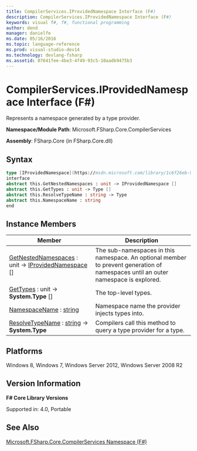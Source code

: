 ```yaml
---
title: CompilerServices.IProvidedNamespace Interface (F#)
description: CompilerServices.IProvidedNamespace Interface (F#)
keywords: visual f#, f#, functional programming
author: dend
manager: danielfe
ms.date: 05/16/2016
ms.topic: language-reference
ms.prod: visual-studio-dev14
ms.technology: devlang-fsharp
ms.assetid: 07641fee-4be3-4f49-93c5-10aadb9475b3 
---
```


# CompilerServices.IProvidedNamespace Interface (F#)

Represents a namespace generated by a type provider.

**Namespace/Module Path**: Microsoft.FSharp.Core.CompilerServices

**Assembly**: FSharp.Core (in FSharp.Core.dll)


## Syntax

```fsharp
type [IProvidedNamespace](https://msdn.microsoft.com/library/1c6f26eb-9d66-4a84-b870-7ed6dd58bbc6) =
interface
abstract this.GetNestedNamespaces : unit -> IProvidedNamespace []
abstract this.GetTypes : unit -> Type []
abstract this.ResolveTypeName : string -> Type
abstract this.NamespaceName : string
end
```

## Instance Members


|Member|Description|
|------|-----------|
|[GetNestedNamespaces](https://msdn.microsoft.com/library/db115ed5-fa4b-477e-85ed-73bf22af5065) : unit -&gt; [IProvidedNamespace](https://msdn.microsoft.com/library/1c6f26eb-9d66-4a84-b870-7ed6dd58bbc6) []|The sub-namespaces in this namespace. An optional member to prevent generation of namespaces until an outer namespace is explored.|
|[GetTypes](https://msdn.microsoft.com/library/1223b112-1193-4373-9370-eaef77b2d773) : unit -&gt; **System.Type** []|The top-level types.|
|[NamespaceName](https://msdn.microsoft.com/library/6df26f65-39bb-45b6-9556-78848df8e974) : [string](https://msdn.microsoft.com/library/12b97856-ec80-4f70-a018-afb0753f755a)|Namespace name the provider injects types into.|
|[ResolveTypeName](https://msdn.microsoft.com/library/a2ae63b1-9acf-45a1-91b8-132e5759aa2e) : [string](https://msdn.microsoft.com/library/12b97856-ec80-4f70-a018-afb0753f755a) -&gt; **System.Type**|Compilers call this method to query a type provider for a type.|

## Platforms
Windows 8, Windows 7, Windows Server 2012, Windows Server 2008 R2

## Version Information
**F# Core Library Versions**

Supported in: 4.0, Portable

## See Also
[Microsoft.FSharp.Core.CompilerServices Namespace &#40;F&#35;&#41;](Microsoft.FSharp.Core.CompilerServices-Namespace-%5BFSharp%5D.md)